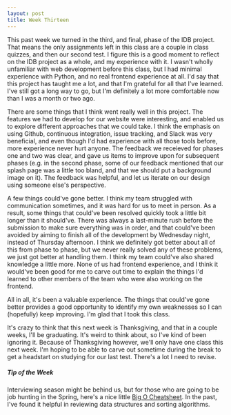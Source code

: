 ```yaml
---
layout: post
title: Week Thirteen
---
```


This past week we turned in the third, and final, phase of the IDB project. That means the only assignments left in this class are a 
couple in class quizzes, and then our second test. I figure this is a good moment to reflect on the IDB project as a whole, and my
experience with it. I wasn't wholly unfamiliar with web development before this class, but I had minimal experience with Python, and no
real frontend experience at all. I'd say that this project has taught me a lot, and that I'm grateful for all that I've learned. I've 
still got a long way to go, but I'm definitely a lot more comfortable now than I was a month or two ago. 

There are some things that I think went really well in this project. The features we had to develop for our website were interesting, and
enabled us to explore different approaches that we could take. I think the emphasis on using Github, continuous integration, issue tracking,
and Slack was very beneficial, and even though I'd had experience with all those tools before, more experience never hurt anyone. The 
feedback we receieved for phases one and two was clear, and gave us items to improve upon for subsequent phases (e.g. in the second phase,
some of our feedback mentioned that our splash page was a little too bland, and that we should put a background image on it). The feedback
was helpful, and let us iterate on our design using someone else's perspective.

A few things could've gone better. I think my team struggled with communication sometimes, and it was hard for us to meet in person. As a 
result, some things that could've been resolved quickly took a little bit longer than it should've. There was always a last-minute rush 
before the submission to make sure everything was in order, and that could've been avoided by aiming to finish all of the development by
Wednesday night, instead of Thursday afternoon. I think we definitely got better about all of this from phase to phase, but we never
really solved any of these problems, we just got better at handling them. I think my team could've also shared knowledge a little more. 
None of us had frontend experience, and I think it would've been good for me to carve out time to explain the things I'd learned to 
other members of the team who were also working on the frontend.

All in all, it's been a valuable experience. The things that could've gone better provides a good opportunity to identify my own 
weaknesses so I can (hopefully) keep improving. I'm glad that I took this class.

It's crazy to think that this next week is Thanksgiving, and that in a couple weeks, I'll be graduating. It's weird to think about, so
I've kind of been ignoring it. Because of Thanksgiving however, we'll only have one class this next week. I'm hoping to be able to carve
out sometime during the break to get a headstart on studying for our last test. There's a lot I need to revise.


##### Tip of the Week
Interviewing season might be behind us, but for those who are going to be job hunting in the Spring, here's a nice little 
[Big O Cheatsheet](http://bigocheatsheet.com/). In the past, I've found it helpful in reviewing data structures and sorting algorithms.
